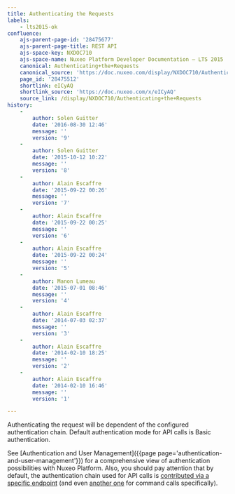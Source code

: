 ```yaml
---
title: Authenticating the Requests
labels:
    - lts2015-ok
confluence:
    ajs-parent-page-id: '28475677'
    ajs-parent-page-title: REST API
    ajs-space-key: NXDOC710
    ajs-space-name: Nuxeo Platform Developer Documentation — LTS 2015
    canonical: Authenticating+the+Requests
    canonical_source: 'https://doc.nuxeo.com/display/NXDOC710/Authenticating+the+Requests'
    page_id: '28475512'
    shortlink: eICyAQ
    shortlink_source: 'https://doc.nuxeo.com/x/eICyAQ'
    source_link: /display/NXDOC710/Authenticating+the+Requests
history:
    - 
        author: Solen Guitter
        date: '2016-08-30 12:46'
        message: ''
        version: '9'
    - 
        author: Solen Guitter
        date: '2015-10-12 10:22'
        message: ''
        version: '8'
    - 
        author: Alain Escaffre
        date: '2015-09-22 00:26'
        message: ''
        version: '7'
    - 
        author: Alain Escaffre
        date: '2015-09-22 00:25'
        message: ''
        version: '6'
    - 
        author: Alain Escaffre
        date: '2015-09-22 00:24'
        message: ''
        version: '5'
    - 
        author: Manon Lumeau
        date: '2015-07-01 08:46'
        message: ''
        version: '4'
    - 
        author: Alain Escaffre
        date: '2014-07-03 02:37'
        message: ''
        version: '3'
    - 
        author: Alain Escaffre
        date: '2014-02-10 18:25'
        message: ''
        version: '2'
    - 
        author: Alain Escaffre
        date: '2014-02-10 16:46'
        message: ''
        version: '1'

---
```

Authenticating the request will be dependent of the configured authentication chain. Default authentication mode for API calls is Basic authentication.

See [Authentication and User Management]({{page page='authentication-and-user-management'}}) for a comprehensive view of authentication possibilities with Nuxeo Platform. Also, you should pay attention that by default, the authentication chain used for API calls is [contributed via a specific endpoint](http://explorer.nuxeo.com/nuxeo/site/distribution/current/viewExtensionPoint/org.nuxeo.ecm.platform.ui.web.auth.service.PluggableAuthenticationService--specificChains) (and even [another one](http://explorer.nuxeo.com/nuxeo/site/distribution/current/viewContribution/org.nuxeo.ecm.automation.server.auth.config--specificChains) for command calls specifically).